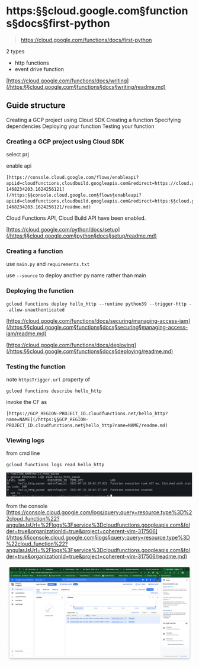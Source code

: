 # https:§§cloud.google.com§functions§docs§first-python
> https://cloud.google.com/functions/docs/first-python

2 types
- http functions 
- event drive function

[https://cloud.google.com/functions/docs/writing](/https:§§cloud.google.com§functions§docs§writing/readme.md)

## Guide structure

Creating a GCP project using Cloud SDK
Creating a function
Specifying dependencies
Deploying your function
Testing your function


### Creating a GCP project using Cloud SDK

select prj

enable api
```
[https://console.cloud.google.com/flows/enableapi?apiid=cloudfunctions,cloudbuild.googleapis.com&redirect=https://cloud.google.com/functions/quickstart&_ga=2.228064411.769085834.1626678206-1468234203.1624256121](/https:§§console.cloud.google.com§flows§enableapi?apiid=cloudfunctions,cloudbuild.googleapis.com&redirect=https:§§cloud.google.com§functions§quickstart&_ga=2.228064411.769085834.1626678206-1468234203.1624256121/readme.md)
```

Cloud Functions API, Cloud Build API have been enabled.

[https://cloud.google.com/python/docs/setup](/https:§§cloud.google.com§python§docs§setup/readme.md)

### Creating a function

use `main.py`
and `requirements.txt`

use `--source` to deploy another py name rather than main

### Deploying the function

```
gcloud functions deploy hello_http --runtime python39 --trigger-http --allow-unauthenticated
```

[https://cloud.google.com/functions/docs/securing/managing-access-iam](/https:§§cloud.google.com§functions§docs§securing§managing-access-iam/readme.md)

[https://cloud.google.com/functions/docs/deploying](/https:§§cloud.google.com§functions§docs§deploying/readme.md)

### Testing the function

note `httpsTrigger.url` property of
```
gcloud functions describe hello_http
```

invoke the CF as
```
[https://GCP_REGION-PROJECT_ID.cloudfunctions.net/hello_http?name=NAME](/https:§§GCP_REGION-PROJECT_ID.cloudfunctions.net§hello_http?name=NAME/readme.md)
```

### Viewing logs

from cmd line
```
gcloud functions logs read hello_http
```
![](2021-07-26-22-04-26.png)

from the console
[https://console.cloud.google.com/logs/query;query=resource.type%3D%22cloud_function%22?angularJsUrl=%2Flogs%3Fservice%3Dcloudfunctions.googleapis.com&folder=true&organizationId=true&project=coherent-vim-317506](/https:§§console.cloud.google.com§logs§query;query=resource.type%3D%22cloud_function%22?angularJsUrl=%2Flogs%3Fservice%3Dcloudfunctions.googleapis.com&folder=true&organizationId=true&project=coherent-vim-317506/readme.md)

![](2021-07-26-19-34-49.png)

